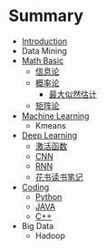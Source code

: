 # Summary

* [Introduction](README.md)
* Data Mining
* [Math Basic](chapter1.md)
  * [信息论](xin-xi-lun.md)
  * [概率论](gai-lv-lun.md)
    * [最大似然估计](gai-lv-lun/zui-da-si-ran-gu-ji.md)
  * [矩阵论](ju-zhen-lun.md)
* [Machine Learning](ji-qi-xue-xi.md)
  * Kmeans
* [Deep Learning](shen-du-xue-xi.md)
  * [激活函数](shen-du-xue-xi/ji-huo-han-shu.md)
  * [CNN](shen-du-xue-xi/cnn.md)
  * [RNN](shen-du-xue-xi/rnn.md)
  * [花书读书笔记](shen-du-xue-xi/hua-shu-du-shu-bi-ji.md)
* [Coding](coding.md)
  * [Python](coding/python.md)
  * [JAVA](coding/java.md)
  * [C++](coding/c++.md)
* Big Data
  * Hadoop


